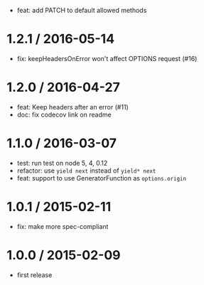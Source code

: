 
  * feat: add PATCH to default allowed methods

1.2.1 / 2016-05-14
==================

  * fix: keepHeadersOnError won't affect OPTIONS request (#16)

1.2.0 / 2016-04-27
==================

  * feat: Keep headers after an error (#11)
  * doc: fix codecov link on readme

1.1.0 / 2016-03-07
==================

  * test: run test on node 5, 4, 0.12
  * refactor: use `yield next` instead of `yield* next`
  * feat: support to use GeneratorFunction as `options.origin`

1.0.1 / 2015-02-11
==================

 * fix: make more spec-compliant

1.0.0 / 2015-02-09
==================

 * first release
